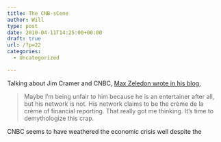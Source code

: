 ```yaml
---
title: The CNB-sCene
author: Will
type: post
date: 2010-04-11T14:25:00+00:00
draft: true
url: /?p=22
categories:
  - Uncategorized

---
```

Talking about Jim Cramer and CNBC, [Max Zeledon wrote in his blog][1],

> Maybe I’m being unfair to him because he is an entertainer after all, but his network is not. His network claims to be the crème de la crème of financial reporting. That really got me thinking. It’s time to demythologize this crap.

CNBC seems to have weathered the economic crisis well despite the

 [1]: http://maxzeledon.squarespace.com/opinion/2010/4/10/american-tabloid-the-wisdom-of-financial-journalism.html